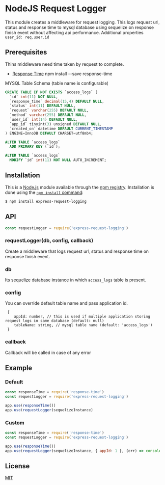 # NodeJS Request Logger
This module creates a middleware for request logging. 
This logs request url, status and response time to mysql database using sequelize on response finish event without affecting api performance.
Additional properties `user_id: req.user.id`

## Prerequisites
Thins middleware need time taken by request to complete.
- [Response Time](https://www.npmjs.com/package/response-time) npm install --save response-time

MYSQL Table Schema (table name is configurable)

```sql
CREATE TABLE IF NOT EXISTS `access_logs` (
  `id` int(11) NOT NULL,
  `response_time` decimal(15,4) DEFAULT NULL,
  `status` int(11) DEFAULT NULL,
  `request` varchar(255) DEFAULT NULL,
  `method` varchar(255) DEFAULT NULL,
  `user_id` int(14) DEFAULT NULL,
  `app_id` tinyint(3) unsigned DEFAULT NULL,
  `created_on` datetime DEFAULT CURRENT_TIMESTAMP
) ENGINE=InnoDB DEFAULT CHARSET=utf8mb4;

ALTER TABLE `access_logs`
  ADD PRIMARY KEY (`id`);

ALTER TABLE `access_logs`
  MODIFY `id` int(11) NOT NULL AUTO_INCREMENT;
```

## Installation

This is a [Node.js](https://nodejs.org/en/) module available through the
[npm registry](https://www.npmjs.com/). Installation is done using the
[`npm install` command](https://docs.npmjs.com/getting-started/installing-npm-packages-locally):

```sh
$ npm install express-request-logging
```

## API
```js
const requestLogger = require('express-request-logging')
```

### requestLogger(db, config, callback)

Create a middleware that logs request url, status and response time on response finish event.

### db
Its sequelize database instance in which `access_logs` table is present.

### config
You can override default table name and pass application id.

```
 {
    appId: number, // this is used if multiple application storing request logs in same database (default: null)
    tableName: string, // mysql table name (default: 'access_logs')
 }
```

### callback

Callback will be called in case of any error

## Example

### Default

```js
const responseTime = require('response-time')
const requestLogger = require('express-request-logging')

app.use(responseTime())
app.use(requestLogger(sequelizeInstance)
```

### Custom

```js
const responseTime = require('response-time')
const requestLogger = require('express-request-logging')

app.use(responseTime())
app.use(requestLogger(sequelizeInstance, { appId: 1 }, (err) => console.log(err))

```

## License

[MIT](LICENSE)

